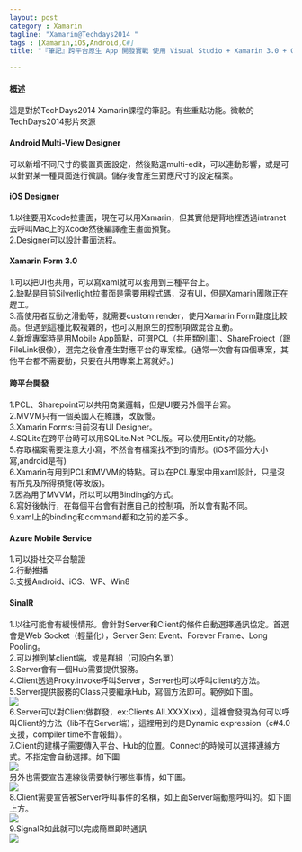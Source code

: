 ```yaml
---
layout: post
category : Xamarin 
tagline: "Xamarin@Techdays2014 "
tags : [Xamarin,iOS,Android,C#]
title: "『筆記』跨平台原生 App 開發實戰 使用 Visual Studio + Xamarin 3.0 + C#"

---
```


#### 概述

這是對於TechDays2014 Xamarin課程的筆記。有些重點功能。微軟的TechDays2014影片來源

#### Android Multi-View Designer

可以新增不同尺寸的裝置頁面設定，然後點選multi-edit，可以連動影響，或是可以針對某一種頁面進行微調。儲存後會產生對應尺寸的設定檔案。

#### iOS Designer

1.以往要用Xcode拉畫面，現在可以用Xamarin，但其實他是背地裡透過intranet去呼叫Mac上的Xcode然後編譯產生畫面預覽。  
2.Designer可以設計畫面流程。

#### Xamarin Form 3.0
1.可以把UI也共用，可以寫xaml就可以套用到三種平台上。  
2.缺點是目前Silverlight拉畫面是需要用程式碼，沒有UI，但是Xamarin團隊正在趕工。  
3.高使用者互動之滑動等，就需要custom render，使用Xamarin Form難度比較高。但遇到這種比較複雜的，也可以用原生的控制項做混合互動。  
4.新增專案時是用Mobile App節點，可選PCL（共用類別庫）、ShareProject（跟FileLink很像），選完之後會產生對應平台的專案檔。(通常一次會有四個專案，其他平台都不需要動，只要在共用專案上寫就好。)

#### 跨平台開發
1.PCL、Sharepoint可以共用商業邏輯，但是UI要另外個平台寫。  
2.MVVM只有一個英國人在維護，改版慢。  
3.Xamarin Forms:目前沒有UI Designer。  
4.SQLite在跨平台時可以用SQLite.Net PCL版。可以使用Entity的功能。  
5.存取檔案需要注意大小寫，不然會有檔案找不到的情形。(iOS不區分大小寫,android是有)  
6.Xamarin有用到PCL和MVVM的特點。可以在PCL專案中用xaml設計，只是沒有所見及所得預覽(等改版)。  
7.因為用了MVVM，所以可以用Binding的方式。  
8.寫好後執行，在每個平台會有對應自己的控制項，所以會有點不同。  
9.xaml上的binding和command都和之前的差不多。


#### Azure Mobile Service
1.可以掛社交平台驗證  
2.行動推播  
3.支援Android、iOS、WP、Win8  

#### SinalR
1.以往可能會有緩慢情形。會針對Server和Client的條件自動選擇通訊協定。首選會是Web Socket（輕量化），Server Sent Event、Forever Frame、Long Pooling。  
2.可以推到某client端，或是群組（可設白名單）  
3.Server會有一個Hub需要提供服務。  
4.Client透過Proxy.invoke呼叫Server，Server也可以呼叫client的方法。  
5.Server提供服務的Class只要繼承Hub，寫個方法即可。範例如下圖。  
![][image-1]  
6.Server可以對Client做群發，ex:Clients.All.XXXX(xx)，這裡會發現為何可以呼叫Client的方法（lib不在Server端），這裡用到的是Dynamic expression（c#4.0支援，compiler time不會報錯）。  
7.Client的建構子需要傳入平台、Hub的位置。Connect的時候可以選擇連線方式。不指定會自動選擇。如下圖  
![][image-2]  
另外也需要宣告連線後需要執行哪些事情，如下圖。  
![][image-3]  
8.Client需要宣告被Server呼叫事件的名稱，如上面Server端動態呼叫的。如下圖上方。    
![][image-4]  
9.SignalR如此就可以完成簡單即時通訊  
![][image-5]  


[image-1]:	https://farm6.staticflickr.com/5598/15540559282_4705c1750b_o.png
[image-2]:	https://farm4.staticflickr.com/3952/15540564482_08a1d0e298_o.png
[image-3]:	https://farm4.staticflickr.com/3956/15537048481_b12ce64a1a_o.png
[image-4]:	https://farm4.staticflickr.com/3952/15540564482_08a1d0e298_o.png
[image-5]:	https://farm6.staticflickr.com/5613/15516054796_46521f1a68_o.png